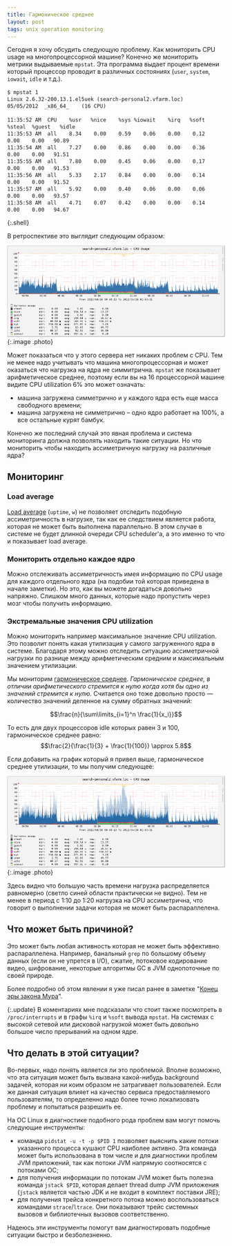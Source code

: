 ```yaml
---
title: Гармоническое среднее
layout: post
tags: unix operation monitoring
---
```

Сегодня я хочу обсудить следующую проблему. Как мониторить CPU usage на многопроцессорной машине? Конечно же мониторить метрики выдываемые `mpstat`. Эта программа выдает процент времени который процессор проводит в различных состояниях (`user`, `system`, `iowait`, `idle` и т.д.).

<!--excerpt-->

	$ mpstat 1
	Linux 2.6.32-200.13.1.el5uek (search-personal2.vfarm.loc)		05/05/2012 	_x86_64_	(16 CPU)
	
	11:35:52 AM  CPU    %usr   %nice    %sys %iowait    %irq   %soft  %steal  %guest   %idle
	11:35:53 AM  all    8.34    0.00    0.59    0.06    0.00    0.12    0.00    0.00   90.89
	11:35:54 AM  all    7.27    0.00    0.86    0.00    0.00    0.36    0.00    0.00   91.51
	11:35:55 AM  all    7.80    0.00    0.45    0.06    0.00    0.17    0.00    0.00   91.53
	11:35:56 AM  all    5.33    2.17    0.84    0.00    0.00    0.14    0.00    0.00   91.52
	11:35:57 AM  all    5.92    0.00    0.40    0.06    0.00    0.06    0.00    0.00   93.57
	11:35:58 AM  all    4.71    0.07    0.42    0.00    0.00    0.14    0.00    0.00   94.67
{:.shell}

В ретроспективе это выглядит следующим образом:

![CPU usage](/images/harmonic-mean/fig1.png)
{:.image .photo}

Может показаться что у этого сервера нет никаких проблем с CPU. Тем не менее надо учитывать что машина многопроцессорная и может оказаться что нагрузка на ядра не симмитрична. `mpstat` же показывает арифметическое среднее, поэтому если вы на 16 процессорной машине видите CPU utilization 6% это может означать:

* машина загружена симметрично и у каждого ядра есть еще масса свободного времени;
* машина загружена не симметрично – одно ядро работает на 100%, а все остальные курят бамбук.

Конечно же последний случай это явная проблема и система мониторинга должна позволять находить такие ситуации. Но что мониторить чтобы находить ассиметричную нагрузку на различные ядра?

## Мониторинг

### Load average
[Load average][ref-load-average] (`uptime`, `w`) не позволяет отследить подобную ассиметричность в нагрузке, так как ее следствием является работа, которая не может быть выполнена параллельно. В этом случае в системе не будет длинной очереди CPU scheduler'а, а это именно то что и показывает load average.

### Мониторить отдельно каждое ядро
Можно отслеживать ассиметричность имея информацию по CPU usage для каждого отдельного ядра (на подобии той которая приведена в начале заметки). Но это, как вы можете догадаться довольно напряжно. Слишком много данных, которые надо пропустить через мозг чтобы получить информацию.

### Экстремальные значения CPU utilization
Можно мониторить например максимальное значение CPU utilization. Это позволит понять какая утилизация у самого загруженного ядра в системе. Благодаря этому можно отследить ситуацию ассиметричной нагрузки по разнице между арифметическим средним и максимальным значением утилизации.

Мы мониторим [гармоническое среднее][ref-harmonic-mean]. _Гармоническое среднее, в отличии арифметического стремится к нулю когда хотя бы одно из значений стремится к нулю._ Считается оно тоже довольно просто — количество значений деленное на сумму обратных значений:

$$\frac{n}{\sum\limits_{i=1}^n \frac{1}{x_i}}$$

То есть для двух процессоров idle которых равен 3 и 100, гармоническое среднее равно: $$\frac{2}{\frac{1}{3} + \frac{1}{100}} \approx 5.8$$

Если добавить на график который я привел выше, гармоническое среднее утилизации, то мы получим следующее:

![CPU Harmonic Utilization](/images/harmonic-mean/fig2.png)
{:.image .photo}

Здесь видно что большую часть времени нагрузка распределяется равномерно (светло синей области практически не видно). Тем не менее в период с 1:10 до 1:20 нагрузка на CPU ассиметрична, что говорит о выполнении задачи которая не может быть распараллелена.

## Что может быть причиной?

Это может быть любая активность которая не может быть эффективно распараллелена. Например, банальный `grep` по большому объему данных (если он не упрется в I/O), сжатие, потоковое кодирование видео, шифрование, некоторые алгоритмы GC в JVM однопоточные по своей природе.

Более подробно об этом явлении я уже писал ранее в заметке "[Конец эры закона Мура][ref-moore]".

{:.update}
В коментариях мне подсказали что стоит также посмотреть в `/proc/interrupts` и в графы `%irq` и `%soft` вывода `mpstat`. На системах с высокой сетевой или дисковой нагрузкой может быть довольно большое число прерываний на одном ядре.

## Что делать в этой ситуации?
Во-первых, надо понять является ли это проблемой. Вполне возможно, что эта ситуация может быть вызвана какой-нибудь background задачей, которая ни коим образом не затрагивает пользователей. Если же данная ситуация влияет на качество сервиса предоставляемого пользователям, то определенно надо более точно локализовать проблему и попытаться разрешить ее.

На ОС Linux в диагностике подобного рода проблем вам могут помочь следующие инструменты:

* команда `pidstat -u -t -p $PID 1` позволяет выяснить какие потоки указанного процесса кушают CPU наиболее активно. Эта команда может быть использована в том числе и для диагностики проблем JVM приложений, так как потоки JVM напрямую соотносятся с потоками ОС;
* для получения информации по потокам JVM может быть полезна команда `jstack $PID`, которая делает thread dump JVM приложения (`jstack` является частью JDK и не входит в комплект поставки JRE);
* для получения трейса конкретного потока можно воспользоваться командами `strace`/`ltrace`. Они показывают трейс системных вызовов и библиотечных вызовов соответственно.

Надеюсь эти инструменты помогут вам диагностировать подобные ситуации быстро и безболезненно.

[ref-load-average]: http://en.wikipedia.org/wiki/Load_(computing)
[ref-harmonic-mean]: http://en.wikipedia.org/wiki/Harmonic_mean
[ref-moore]: /blog/2009/01/13/moores-law-a-la-finita.html